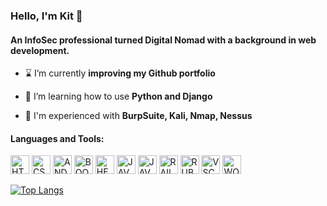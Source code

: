 <h3 align="left">Hello, I'm Kit 👋</h3>
<h4 align="left">An InfoSec professional turned Digital Nomad with a background in web development.</h4>


- ⌛ I’m currently **improving my Github portfolio**

- 🌱 I’m learning how to use **Python and Django**

- 💬 I'm experienced with **BurpSuite, Kali, Nmap, Nessus**


<h4 align="left">Languages and Tools:</h4>

<p align="left"> 
  <img src="https://cdn.jsdelivr.net/gh/devicons/devicon/icons/html5/html5-original.svg" alt="HTML5" width="30" height="30" />
  <img src="https://cdn.jsdelivr.net/gh/devicons/devicon/icons/css3/css3-original.svg" alt="CSS3" width="30" height="30" />
	<img src="https://cdn.jsdelivr.net/gh/devicons/devicon/icons/android/android-original.svg" alt="ANDROID" width="30" height="30" />
 	<img src="https://cdn.jsdelivr.net/gh/devicons/devicon/icons/bootstrap/bootstrap-original.svg" alt="BOOTSTRAP" width="30" height="30" />
	<img src="https://cdn.jsdelivr.net/gh/devicons/devicon/icons/heroku/heroku-original.svg" alt="HEROKU" width="30" height="30" />
	<img src="https://cdn.jsdelivr.net/gh/devicons/devicon/icons/javascript/javascript-original.svg" alt="JAVASCRIPT" width="30" height="30" />
	<img src="https://cdn.jsdelivr.net/gh/devicons/devicon/icons/java/java-original.svg" alt="JAVA" width="30" height="30" />
	<img src="https://cdn.jsdelivr.net/gh/devicons/devicon/icons/rails/rails-original-wordmark.svg" alt="RAILS" width="30" height="30" />
	<img src="https://cdn.jsdelivr.net/gh/devicons/devicon/icons/ruby/ruby-original.svg" alt="RUBY" width="30" height="30" />
	<img src="https://cdn.jsdelivr.net/gh/devicons/devicon/icons/vscode/vscode-original.svg" alt="VSCODE" width="30" height="30" />
	<img src="https://cdn.jsdelivr.net/gh/devicons/devicon/icons/wordpress/wordpress-original.svg" alt="WORDPRESS" width="30" height="30" />          
</p>


<!-- ![Anurag's GitHub stats](https://github-readme-stats.vercel.app/api?username=cogwheel8699&show_icons=true&theme=dracula&count_private=true&hide=stars&line_height=24)	 -->
[![Top Langs](https://github-readme-stats.vercel.app/api/top-langs/?username=kitl000&layout=compact&theme=dracula&card_width=445)](https://github.com/anuraghazra/github-readme-stats)
